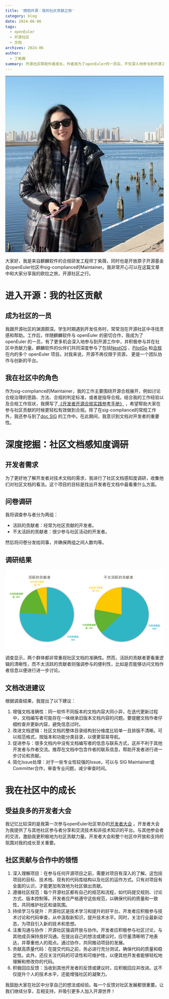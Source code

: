 ```yaml
---
title: '拥抱开源：我的社区贡献之旅'
category: blog
date: 2024-06-06
tags:
  - openEuler
  - 开源社区
  - 文档
archives: 2024-06
author:
  - 丁紫薇
summary: 开源社区帮助作者成长，作者成为了openEuler的一员后，不仅深入地参与到开源工作中，还积极向社区作出贡献。作者通过社区文档感知度调研来了解开发者对技术文档的需求，并提出文档改进建议。
---
```


<img src="./media/image1.png">

大家好，我是来自麒麟软件的合规研发工程师丁紫薇，同时也是开放原子开源基金会openEuler社区中sig-compliance的Maintainer。我非常开心可以在这篇文章中和大家分享我的欧拉之旅，开源社区之行。

# 进入开源：我的社区贡献
## 成为社区的一员

我跟开源社区的渊源颇深。学生时期遇到开发任务时，常常泡在开源社区中寻找灵感和帮助。工作后，伴随麒麟软件与 openEuler 的密切合作，我成为了 openEuler 的一员，有了更多机会深入地参与到开源工作中，并积极参与并在社区中贡献力量。麒麟软件的伙伴们共同深度参与了包括[NestOS](https://www.openeuler.org/zh/nestos/) 、[PilotGo](https://gitee.com/openeuler/PilotGo) 和[合规](https://www.openeuler.org/zh/sig/sig-detail/?name=sig-compliance) 在内的多个 openEuler 项目。对我来说，开源不再仅限于资源， 更是一个团队协作与创新的平台。

## 我在社区中的角色

作为sig-compliance的Maintainer，我的工作主要围绕开源合规展开，例如讨论合规治理的思路、方法、合规的判定标准，或者是指导合规。结合我的工作经验以及合规工作现状，我撰写了[《开发者开源合规实践参考手册》](https://gitee.com/openeuler/compliance/blob/master/doc/guideline/compliance_reference.md) ，希望帮助大家在参与社区贡献的时候更轻松有效做到合规。除了在sig-compliance的常规工作外，我还参与到了[doc SIG](https://www.openeuler.org/zh/sig/sig-detail/?name=doc) 的工作中。在此期间，我意识到文档对开发者的重要性。


# 深度挖掘：社区文档感知度调研
## 开发者需求

为了更好地了解开发者对技术文档的需求，我进行了社区文档感知度调研，收集他们对社区文档的看法。这个项目的目标是找出开发者在文档中最看重什么方面。

## 问卷调研

我将调查参与者分为两组：

- 活跃的贡献者：经常为社区贡献的开发者。
- 不太活跃的贡献者：很少参与社区活动的开发者。

然后将问卷分发给同事，并确保两组之间人数均等。

## 调研结果

<img src="./media/image2.png">

调查显示，两个群体都非常重视社区文档的准确性。然而，活跃的贡献者更看重逻辑的清晰性，而不太活跃的贡献者则强调参与的便利性，比如是否能够访问文档作者信息以便进行进一步讨论。

## 文档改进建议

根据调查结果，我提出了以下建议：
1. 增强文档准确性：同一软件不同版本的文档内容大同小异，在迭代更新过程中，文档编写者可能存在一味继承旧版本文档内容的问题。要提醒文档作者仔细检查并更新内容，避免信息过时。  
2. 改进文档逻辑：社区文档的整体目录结构划分维度比较单一且排版不清晰。可以规范格式，按版本和功能分类目录，以便更容易导航。  
3. 促进参与：很多文档内中没有文档编写者的信息与联系方式，这并不利于其他开发者与作者交流。推荐在文档中包含作者的联系信息，帮助开发者进行进一步讨论和贡献。  
4. 简化Issue处理：对于一些专业性较强的Issue，可以与 SIG Maintainer或Committer合作，审查专业问题，减少审查时间。  

# 我在社区中的成长
## 受益良多的开发者大会

我记忆比较深的是我第一次参与openEuler社区举办的[开发者大会](https://www.openeuler.org/zh/interaction/summit-list/devday2023/) 。开发者大会为我提供了与其他社区参与者分享和交流技术和非技术知识的平台。与其他参会者的交流，激励我更积极地为社区贡献力量。开发者大会和整个社区中开放和支持的氛围对我的成长至关重要。

## 社区贡献与合作中的领悟

1.	深入理解项目：在参与任何开源项目之前，需要对项目有深入的了解。这包括项目的目标、技术栈、现有的代码库结构以及社区的运作方式。只有对项目有全面的认识，才能更加有效地为社区做出贡献。  
2.	遵循社区规范：每个开源社区都有自己的规范和流程，如代码提交规则、讨论方式、版本控制等。开发者应严格遵守这些规范，以确保代码的质量和一致性，共同维护社区和谐氛围。  
3.	持续学习与提升：开源社区是技术学习和提升的好平台。开发者应积极参与技术讨论和代码审查，从中汲取新知识，提升技术水平。同时，关注行业最新动态，为项目引入新的技术和思想。  
4.	注重沟通与协作：开源社区强调开放与协作。开发者应积极参与社区讨论，与其他成员保持良好沟通。在提出自己的想法或建议时，应尽量清晰明了地表达，并尊重他人的观点。通过协作，共同推动项目的发展。  
5.	贡献高质量代码：在提交代码之前，务必进行充分测试，确保代码的质量和稳定性。此外，还应关注代码的可读性和可维护性，以便其他开发者能够轻松地理解和修改你的代码。  
6.	积极回应反馈：当收到其他开发者的反馈或建议时，应积极回应并改进。这不仅提升个人的技术水平，还能增强社区的凝聚力。  

我鼓励大家在社区中分享自己的想法或经验。每一个反馈对社区发展都很重要。让我们继续分享，互相支持，并吸引更多人加入开源世界！
